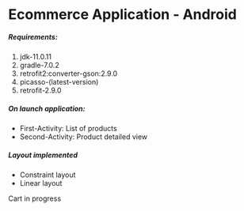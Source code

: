 <h1>Ecommerce Application - Android</h1>

<h5>Requirements:</h5>
<ol>
    <li>jdk-11.0.11</li>
    <li>gradle-7.0.2</li>
    <li>retrofit2:converter-gson:2.9.0</li>
    <li>picasso-(latest-version)</li>
    <li>retrofit-2.9.0</li>
</ol>

<h5>On launch application:</h5>
<ul>
    <li>First-Activity: List of products</li>
    <li>Second-Activity: Product detailed view</li>
</ul>

<h5>Layout implemented</h5>
<ul>
    <li>Constraint layout</li>
    <li>Linear layout</li>
</ul>

<p>Cart in progress</p>